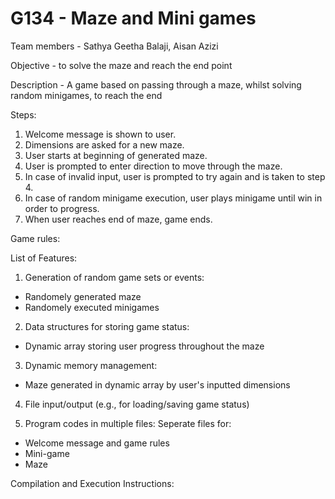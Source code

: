 # G134 - Maze and Mini games 
Team members - Sathya Geetha Balaji, Aisan Azizi

Objective - to solve the maze and reach the end point

Description - A game based on passing through a maze, whilst solving random minigames, to reach the end

Steps: 
1) Welcome message is shown to user.
2) Dimensions are asked for a new maze.
3) User starts at beginning of generated maze. 
4) User is prompted to enter direction to move through the maze.
5) In case of invalid input, user is prompted to try again and is taken to step 4.
6) In case of random minigame execution, user plays minigame until win in order to progress.
7) When user reaches end of maze, game ends.

Game rules:


List of Features: 
1) Generation of random game sets or events:
  - Randomely generated maze
  - Randomely executed minigames
  
2) Data structures for storing game status:
  - Dynamic array storing user progress throughout the maze
  
3) Dynamic memory management:
  - Maze generated in dynamic array by user's inputted dimensions
  
4) File input/output (e.g., for loading/saving game status)

5) Program codes in multiple files:
  Seperate files for:
  - Welcome message and game rules
  - Mini-game
  - Maze 
 
Compilation and Execution Instructions:


